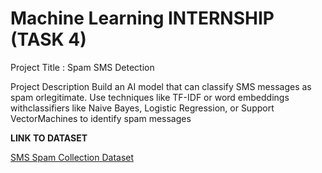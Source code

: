 # Machine Learning INTERNSHIP (TASK 4)

Project Title : Spam SMS Detection

Project Description
Build an AI model that can classify SMS messages as spam orlegitimate. Use techniques like TF-IDF or word embeddings withclassifiers like Naive Bayes, Logistic Regression, or Support VectorMachines to identify spam messages

**LINK TO DATASET**

[SMS Spam Collection Dataset](https://www.kaggle.com/datasets/uciml/sms-spam-collection-dataset)
